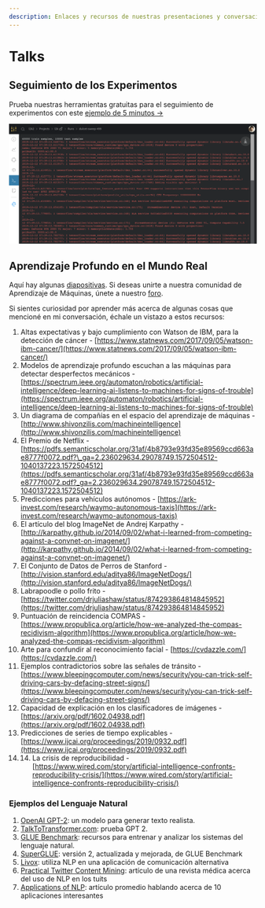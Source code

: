```yaml
---
description: Enlaces y recursos de nuestras presentaciones y conversaciones en vivo
---
```


# Talks

##  Seguimiento de los Experimentos

Prueba nuestras herramientas gratuitas para el seguimiento de experimentos con este [ejemplo de 5 minutos →](https://colab.research.google.com/drive/1b-6qlB-NL51BAWamtenbVxp7ryUWQivV#scrollTo=bZpt5W2NNl6S)

![](../../.gitbook/assets/image%20%2876%29%20%283%29%20%284%29%20%286%29%20%283%29%20%281%29%20%284%29.png)

## Aprendizaje Profundo en el Mundo Real

Aquí hay algunas [diapositivas](https://storage.googleapis.com/wandb/CVP%20UCSD%20Deep%20Learning%20Real%20World.pdf). Si deseas unirte a nuestra comunidad de Aprendizaje de Máquinas, únete a nuestro [foro](http://wandb.me/slack).

Si sientes curiosidad por aprender más acerca de algunas cosas que mencioné en mi conversación, échale un vistazo a estos recursos:

1. Altas expectativas y bajo cumplimiento con Watson de IBM, para la detección de cáncer - [https://www.statnews.com/2017/09/05/watson-ibm-cancer/](https://www.statnews.com/2017/09/05/watson-ibm-cancer/)
2. Modelos de aprendizaje profundo escuchan a las máquinas para detectar desperfectos mecánicos - [https://spectrum.ieee.org/automaton/robotics/artificial-intelligence/deep-learning-ai-listens-to-machines-for-signs-of-trouble](https://spectrum.ieee.org/automaton/robotics/artificial-intelligence/deep-learning-ai-listens-to-machines-for-signs-of-trouble)
3. Un diagrama de compañías en el espacio del aprendizaje de máquinas -  [http://www.shivonzilis.com/machineintelligence](http://www.shivonzilis.com/machineintelligence)
4. El Premio de Netflix - [https://pdfs.semanticscholar.org/31af/4b8793e93fd35e89569ccd663ae8777f0072.pdf?\_ga=2.236029634.29078749.1572504512-1040137223.1572504512](https://pdfs.semanticscholar.org/31af/4b8793e93fd35e89569ccd663ae8777f0072.pdf?_ga=2.236029634.29078749.1572504512-1040137223.1572504512)
5. Predicciones para vehículos autónomos -  [https://ark-invest.com/research/waymo-autonomous-taxis](https://ark-invest.com/research/waymo-autonomous-taxis)
6. El artículo del blog ImageNet de Andrej Karpathy - [http://karpathy.github.io/2014/09/02/what-i-learned-from-competing-against-a-convnet-on-imagenet/](http://karpathy.github.io/2014/09/02/what-i-learned-from-competing-against-a-convnet-on-imagenet/)
7. El Conjunto de Datos de Perros de Stanford - [http://vision.stanford.edu/aditya86/ImageNetDogs/](http://vision.stanford.edu/aditya86/ImageNetDogs/)
8. Labrapoodle o pollo frito - [https://twitter.com/drjuliashaw/status/874293864814845952](https://twitter.com/drjuliashaw/status/874293864814845952)
9. Puntuación de reincidencia COMPAS - [https://www.propublica.org/article/how-we-analyzed-the-compas-recidivism-algorithm](https://www.propublica.org/article/how-we-analyzed-the-compas-recidivism-algorithm)
10.  Arte para confundir al reconocimiento facial - [https://cvdazzle.com/](https://cvdazzle.com/)
11. Ejemplos contradictorios sobre las señales de tránsito - [https://www.bleepingcomputer.com/news/security/you-can-trick-self-driving-cars-by-defacing-street-signs/](https://www.bleepingcomputer.com/news/security/you-can-trick-self-driving-cars-by-defacing-street-signs/)
12. Capacidad de explicación en los clasificadores de imágenes - [https://arxiv.org/pdf/1602.04938.pdf](https://arxiv.org/pdf/1602.04938.pdf) 
13. Predicciones de series de tiempo explicables - [https://www.ijcai.org/proceedings/2019/0932.pdf](https://www.ijcai.org/proceedings/2019/0932.pdf)
14. 14. La crisis de reproducibilidad - [https://www.wired.com/story/artificial-intelligence-confronts-reproducibility-crisis/](https://www.wired.com/story/artificial-intelligence-confronts-reproducibility-crisis/)

###  Ejemplos del Lenguaje Natural

1.   [OpenAI GPT-2](https://openai.com/blog/better-language-models/): un modelo para generar texto realista.
2.  [TalkToTransformer.com](https://talktotransformer.com/): prueba GPT 2.
3.  [GLUE Benchmark](https://gluebenchmark.com/): recursos para entrenar y analizar los sistemas del lenguaje natural.
4.  [SuperGLUE](https://super.gluebenchmark.com/): versión 2, actualizada y mejorada, de GLUE Benchmark
5.  [Livox](http://impact-transfer.org/zero/livox/): utiliza NLP en una aplicación de comunicación alternativa
6.  [Practical Twitter Content Mining](https://www.ncbi.nlm.nih.gov/pmc/articles/PMC3694275/): artículo de una revista médica acerca del uso de NLP en los tuits
7. [Applications of NLP](https://medium.com/@datamonsters/artificial-neural-networks-in-natural-language-processing-bcf62aa9151a): artículo promedio hablando acerca de 10 aplicaciones interesantes

